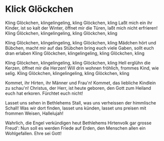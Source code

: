 # Klick Glöckchen

Kling Glöckchen, klingelingeling, kling Glöckchen, kling Laßt mich ein ihr Kinder, ist so kalt der Winter, öffnet mir die Türen, laßt mich nicht erfrieren! Kling Glöckchen, klingelingeling, kling Glöckchen, kling

Kling Glöckchen, klingelingeling, kling Glöckchen, kling Mädchen hört und Bübchen, macht mir auf das Stübchen bring euch viele Gaben, sollt euch dran erlaben Kling Glöckchen, klingelingeling, kling Glöckchen, kling

Kling Glöckchen, klingelingeling, kling Glöckchen, kling Hell erglühn die Kerzen, öffnet mir die Herzen! Will drin wohnen fröhlich, frommes Kind, wie selig. Kling Glöckchen, klingelingeling, kling Glöckchen, kling

Kommet, ihr Hirten, ihr Männer und Frau'n! Kommet, das liebliche Kindlein zu schau'n! Christus, der Herr, ist heute geboren, den Gott zum Heiland euch hat erkoren. Fürchtet euch nicht!

Lasset uns sehen in Bethlehems Stall, was uns verheissen der himmlische Schall! Was wir dort finden, lasset uns künden, lasset uns preisen mit frommen Weisen, Hallelujah!

Wahrlich, die Engel verkündigen heut Bethlehems Hirtenvolk gar grosse Freud': Nun soll es werden Friede auf Erden, den Menschen allen ein Wohlgefallen. Ehre sei Gott!

